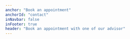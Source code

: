 ```yaml
---
anchor: "Book an appointment"
anchorId: "contact"
inNavbar: false
inFooter: true
header: "Book an appointment with one of our advisor"
---
```

